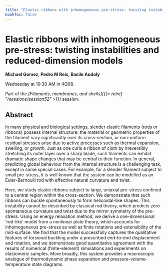 ```yaml
---
title: "Elastic ribbons with inhomogeneous pre-stress: twisting instabilities and reduced-dimension models"
bookToc: false
---
```


# Elastic ribbons with inhomogeneous pre-stress: twisting instabilities and reduced-dimension models

**Michael Gomez, Pedro M Reis, Basile Audoly**

Wednesday at 10:30 AM in 4Q08.

Part of the *[Filaments, membranes, and shells]({{< relref "/sessions/session52" >}})* session.

## Abstract

In many physical and biological settings, slender elastic filaments (rods or ribbons) possess internal structure: the material or geometric properties of the filament vary significantly over its cross-section, or non-uniform residual stresses arise due to active processes such as thermal expansion, swelling, or growth. Just as one curls a ribbon of cloth by irreversibly stretching its outer layer over a sharp blade, such filaments can exhibit dramatic shape changes that may be central to their function. In general, predicting global behaviour from the internal structure is a challenging task, except in some special cases. For example, for a slender filament subject to small pre-stress, it is well known that the system can be modelled as an Euler-Bernoulli rod with effective natural curvature and twist.

Here, we study elastic ribbons subject to large, uniaxial pre-stress confined to a central region within the cross-section. We demonstrate that such ribbons can buckle spontaneously to form helicoidal-like shapes. This instability cannot be described by classical rod theory, which predicts zero spontaneous curvature and twist due to the mirror symmetry of the pre-stress. Using an energy relaxation method, we derive a one-dimensional ‘rod-like’ model from a nonlinear plate theory, which accounts for inhomogeneous pre-stress as well as finite rotations and extensibility of the mid-surface. We find that the model successfully captures the qualitative features of torsional buckling under a prescribed end-to-end displacement and rotation, and we demonstrate good quantitative agreement with the results of numerical (finite-element) simulations and experiments on elastomeric samples. More broadly, this system provides a macroscopic analogue of thermodynamic phase separation and pressure-volume-temperature state diagrams.


